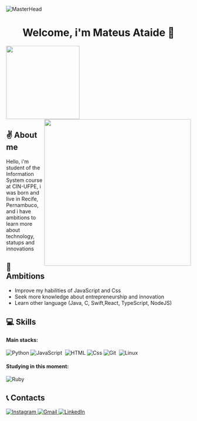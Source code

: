 ![MasterHead](https://user-images.githubusercontent.com/74038190/241765440-80728820-e06b-4f96-9c9e-9df46f0cc0a5.gif)
<h1 align = 'center'> Welcome, i'm Mateus Ataide 👋</h1>

<div>
<img  align = 'left 'height = "200em" src = "https://github-readme-stats.vercel.app/api/top-langs/?username=ata1de&layout=compact&langs_count=16&theme=dark"/>
<img  align = 'right' width = '400' src = 'https://user-images.githubusercontent.com/74038190/225813708-98b745f2-7d22-48cf-9150-083f1b00d6c9.gif'/>
</div>

## ✌️ About me
Hello, i'm student of the Information System course at CIN-UFPE, i was born and live in Recife, Pernambuco, and i have ambitions to learn more about technology, statups and innovations
&nbsp;
&nbsp;

## 💭 Ambitions
- Improve my habilities of JavaScript and Css
- Seek more knowledge about entrepreneurship and innovation
- Learn other language (Java, C, Swift,React, TypeScript, NodeJS)

## 💻 Skills

#### Main stacks:
![Python](https://img.shields.io/badge/Python-14354C?style=for-the-badge&logo=python&logoColor=white)
![JavaScript](https://img.shields.io/badge/JavaScript-F7DF1E?style=for-the-badge&logo=javascript&logoColor=black)&nbsp;
![HTML](https://img.shields.io/badge/HTML5-E34F26?style=for-the-badge&logo=html5&logoColor=white)
![Css](https://img.shields.io/badge/CSS3-1572B6?style=for-the-badge&logo=css3&logoColor=white)
![Git](https://img.shields.io/badge/GIT-E44C30?style=for-the-badge&logo=git&logoColor=white)&nbsp;
![Linux](https://img.shields.io/badge/Linux-FCC624?style=for-the-badge&logo=linux&logoColor=black)

#### Studying in this moment:
![Ruby](https://img.shields.io/badge/Ruby-CC342D?style=for-the-badge&logo=ruby&logoColor=white)


## 📞 Contacts
<div>
    <a href="https://instagram.com/mateus_ataide" target="_blank">
        <img src="https://img.shields.io/badge/-Instagram-%23E4405F?style=for-the-badge&logo=instagram&logoColor=white" alt="Instagram">
    </a>
    <a href="mailto:mateusataide05@gmail.com">
        <img src="https://img.shields.io/badge/Gmail-D14836?style=for-the-badge&logo=gmail&logoColor=white" alt="Gmail">
    </a>
    <a href="https://www.linkedin.com/in/mateus-ataide/" target="_blank">
        <img src="https://img.shields.io/badge/-LinkedIn-%230077B5?style=for-the-badge&logo=linkedin&logoColor=white" alt="LinkedIn">
    </a>   
</div>



